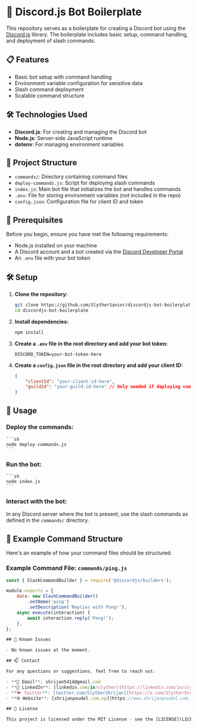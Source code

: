 # 🚀 Discord.js Bot Boilerplate

This repository serves as a boilerplate for creating a Discord bot using the [Discord.js](https://discord.js.org/) library. The boilerplate includes basic setup, command handling, and deployment of slash commands.

## 📋 Features

- Basic bot setup with command handling
- Environment variable configuration for sensitive data
- Slash command deployment
- Scalable command structure

## 🛠️ Technologies Used

- **Discord.js**: For creating and managing the Discord bot
- **Node.js**: Server-side JavaScript runtime
- **dotenv**: For managing environment variables

## 📂 Project Structure

- `commands/`: Directory containing command files
- `deploy-commands.js`: Script for deploying slash commands
- `index.js`: Main bot file that initializes the bot and handles commands
- `.env`: File for storing environment variables (not included in the repo)
- `config.json`: Configuration file for client ID and token

## 🚧 Prerequisites

Before you begin, ensure you have met the following requirements:

- Node.js installed on your machine
- A Discord account and a bot created via the [Discord Developer Portal](https://discord.com/developers/applications)
- An `.env` file with your bot token

## 🛠️ Setup

1. **Clone the repository:**

    ```sh
    git clone https://github.com/SlytherSavior/discordjs-bot-boilerplate.git
    cd discordjs-bot-boilerplate
    ```

2. **Install dependencies:**

    ```sh
    npm install
    ```

3. **Create a `.env` file in the root directory and add your bot token:**

    ```plaintext
    DISCORD_TOKEN=your-bot-token-here
    ```

4. **Create a `config.json` file in the root directory and add your client ID:**

    ```json
    {
        "clientId": "your-client-id-here",
        "guildId": "your-guild-id-here" // Only needed if deploying commands to a specific guild
    }
    ```

## 🚀 Usage

### Deploy the commands:

    ```sh
    node deploy-commands.js
    ```

### Run the bot:

    ```sh
    node index.js
    ```

### Interact with the bot:

In any Discord server where the bot is present, use the slash commands as defined in the `commands/` directory.

## 📜 Example Command Structure

Here's an example of how your command files should be structured:

### Example Command File: `commands/ping.js`

```javascript
const { SlashCommandBuilder } = require('@discordjs/builders');

module.exports = {
    data: new SlashCommandBuilder()
        .setName('ping')
        .setDescription('Replies with Pong!'),
    async execute(interaction) {
        await interaction.reply('Pong!');
    },
};

## 🐞 Known Issues

- No known issues at the moment. 

## 📫 Contact

For any questions or suggestions, feel free to reach out:

- **📧 Email**: shrijan5414@gmail.com
- **🔗 LinkedIn**: [linkedin.com/in/slyther](https://linkedin.com/in/slyther)
- **🐦 Twitter**: [twitter.com/SlytherShrijan](https://x.com/SlytherShrijan)
- **🌐 Website**: [shrijanpoudel.com.np](https://www.shrijanpoudel.com.np)

## 📜 License

This project is licensed under the MIT License - see the [LICENSE](LICENSE) file for details.


